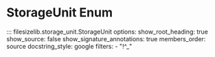 # StorageUnit Enum

::: filesizelib.storage_unit.StorageUnit
    options:
      show_root_heading: true
      show_source: false
      show_signature_annotations: true
      members_order: source
      docstring_style: google
      filters:
        - "!^_"